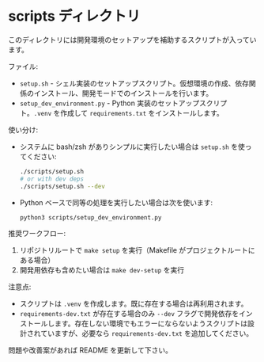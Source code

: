 # scripts ディレクトリ

このディレクトリには開発環境のセットアップを補助するスクリプトが入っています。

ファイル:
- `setup.sh` - シェル実装のセットアップスクリプト。仮想環境の作成、依存関係のインストール、開発モードでのインストールを行います。
- `setup_dev_environment.py` - Python 実装のセットアップスクリプト。`.venv` を作成して `requirements.txt` をインストールします。

使い分け:
- システムに bash/zsh がありシンプルに実行したい場合は `setup.sh` を使ってください:
  ```sh
  ./scripts/setup.sh
  # or with dev deps
  ./scripts/setup.sh --dev
  ```
- Python ベースで同等の処理を実行したい場合は次を使います:
  ```sh
  python3 scripts/setup_dev_environment.py
  ```

推奨ワークフロー:
1. リポジトリルートで `make setup` を実行（Makefile がプロジェクトルートにある場合）
2. 開発用依存も含めたい場合は `make dev-setup` を実行

注意点:
- スクリプトは `.venv` を作成します。既に存在する場合は再利用されます。
- `requirements-dev.txt` が存在する場合のみ `--dev` フラグで開発依存をインストールします。存在しない環境でもエラーにならないようスクリプトは設計されていますが、必要なら `requirements-dev.txt` を追加してください。

問題や改善案があれば README を更新して下さい。
